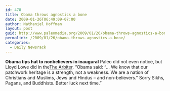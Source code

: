 ```yaml
---
id: 478
title: Obama throws agnostics a bone
date: 2009-01-26T06:49:09-07:00
author: Nathaniel Hoffman
layout: post
guid: http://www.paleomedia.org/2009/01/26/obama-throws-agnostics-a-bone/
permalink: /2009/01/26/obama-throws-agnostics-a-bone/
categories:
  - Daily Newsrack
---
```

**Obama tips hat to nonbelievers in inaugural** Paleo did not even notice, but Lloyd Lowe did in the[The Arbiter](http://media.www.arbiteronline.com/media/storage/paper890/news/2009/01/26/Opinion/.And-All.The.NonBelievers-3596455.shtml). &#8220;Obama said: &#8220;&#8230; We know that our patchwork heritage is a strength, not a weakness. We are a nation of Christians and Muslims, Jews and Hindus &#8211; and non-believers.&#8221; Sorry Sikhs, Pagans, and Buddhists. Better luck next time.&#8221;